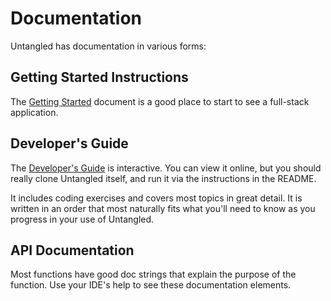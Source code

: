 # Documentation

Untangled has documentation in various forms:

## Getting Started Instructions

The [Getting Started](https://github.com/awkay/untangled/blob/develop/GettingStarted.adoc) document is a good place to start to see a full-stack application.

## Developer's Guide

The [Developer's Guide](guide.html) is interactive. You can view it online, but you should really clone Untangled itself, and run it via the instructions in the README.

It includes coding exercises and covers most topics in great detail.
It is written in an order that most naturally fits what you'll need to know as you progress in your use of Untangled.

## API Documentation

Most functions have good doc strings that explain the purpose of the function. Use your IDE's help to see these documentation elements.
